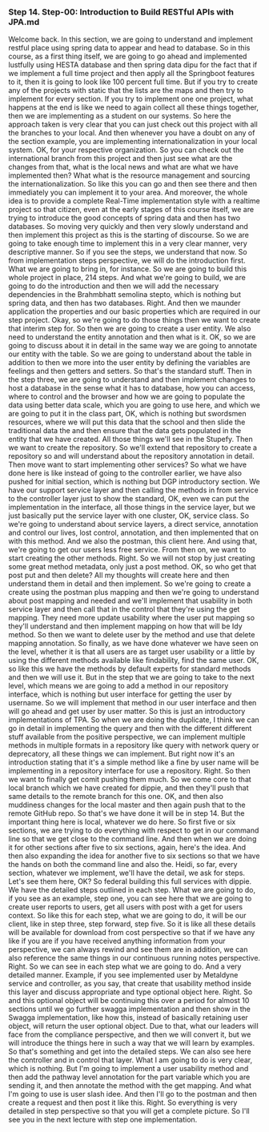 ### Step 14. Step-00: Introduction to Build RESTful APIs with JPA.md
Welcome back.  In this section, we are going to understand and implement restful place using spring data to appear  and head to database.  So in this course, as a first thing itself, we are going to go ahead and implemented lustfully using  HESTA database and then spring data dipu for the fact that if we implement a full time project and then  apply all the Springboot features to it, then it is going to look like 100 percent full time.  But if you try to create any of the projects with static that the lists are the maps and then try to  implement for every section.  If you try to implement one one project, what happens at the end is like we need to again collect all  these things together, then we are implementing as a student on our systems.  So here the approach taken is very clear that you can just check out this project with all the branches  to your local.  And then whenever you have a doubt on any of the section example, you are implementing internationalization  in your local system.  OK, for your respective organization.  So you can check out the international branch from this project and then just see what are the changes  from that, what is the local news and what are what we have implemented then?  What what is the resource management and sourcing the internationalization.  So like this you can go and then see there and then immediately you can implement it to your area.  And moreover, the whole idea is to provide a complete Real-Time implementation style with a realtime  project so that citizen, even at the early stages of this course itself, we are trying to introduce  the good concepts of spring data and then has two databases.  So moving very quickly and then very slowly understand and then implement this project as this is the  starting of discourse.  So we are going to take enough time to implement this in a very clear manner, very descriptive manner.  So if you see the steps, we understand that now.  So from implementation steps perspective, we will do the introduction first.  What we are going to bring in, for instance.  So we are going to build this whole project in place, 214 steps.  And what we're going to build, we are going to do the introduction and then we will add the necessary  dependencies in the Brahmbhatt semolina stepto, which is nothing but spring data, and then has two  databases.  Right.  And then we maunder application the properties and our basic properties which are required in our step  project.  Okay, so we're going to do those things then we want to create that interim step for.  So then we are going to create a user entity.  We also need to understand the entity annotation and then what is it.  OK, so we are going to discuss about it in detail in the same way we are going to annotate our entity  with the table.  So we are going to understand about the table in addition to then we more into the user entity by defining  the variables are feelings and then getters and setters.  So that's the standard stuff.  Then in the step three, we are going to understand and then implement changes to host a database in  the sense what it has to database, how you can access, where to control and the browser and how we  are going to populate the data using better data scale, which you are going to use here, and which  we are going to put it in the class part, OK, which is nothing but swordsmen resources, where we  will put this data that the school and then slide the traditional data the and then ensure that the  data gets populated in the entity that we have created.  All those things we'll see in the Stupefy.  Then we want to create the repository.  So we'll extend that repository to create a repository so and will understand about the repository annotation  in detail.  Then move want to start implementing other services?  So what we have done here is like instead of going to the controller earlier, we have also pushed for  initial section, which is nothing but DGP introductory section.  We have our support service layer and then calling the methods in from service to the controller layer  just to show the standard, OK, even we can put the implementation in the interface, all those things  in the service layer, but we just basically put the service layer with one cluster, OK, service class.  So we're going to understand about service layers, a direct service, annotation and control our lives,  lost control, annotation, and then implemented that on with this method.  And we also the postman, this client here.  And using that, we're going to get our users less free service.  From then on, we want to start creating the other methods.  Right.  So we will not stop by just creating some great method metadata, only just a post method.  OK, so who get that post put and then delete?  All my thoughts will create here and then understand them in detail and then implement.  So we're going to create a create using the postman plus mapping and then we're going to understand  about post mapping and needed and we'll implement that usability in both service layer and then call  that in the control that they're using the get mapping.  They need more update usability where the user put mapping so they'll understand and then implement  mapping on how that will be Idy method.  So then we want to delete user by the method and use that delete mapping annotation.  So finally, as we have done whatever we have seen on the level, whether it is that all users are as  target user usability or a little by using the different methods available like findability, find the  same user.  OK, so like this we have the methods by default experts for standard methods and then we will use it.  But in the step that we are going to take to the next level, which means we are going to add a method  in our repository interface, which is nothing but user interface for getting the user by username.  So we will implement that method in our user interface and then will go ahead and get user by user matter.  So this is just an introductory implementations of TPA.  So when we are doing the duplicate, I think we can go in detail in implementing the query and then  with the different different stuff available from the positive perspective, we can implement multiple  methods in multiple formats in a repository like query with network query or deprecatory, all these  things we can implement.  But right now it's an introduction stating that it's a simple method like a fine by user name will be  implementing in a repository interface for use a repository.  Right.  So then we want to finally get comit pushing them much.  So we come core to that local branch which we have created for dippie, and then they'll push that same  details to the remote branch for this one.  OK, and then also muddiness changes for the local master and then again push that to the remote GitHub  repo.  So that's we have done it will be in step 14.  But the important thing here is local, whatever we do here.  So first five or six sections, we are trying to do everything with respect to get in our command line  so that we get close to the command line.  And then when we are doing it for other sections after five to six sections, again, here's the idea.  And then also expanding the idea for another five to six sections so that we have the hands on both  the command line and also the.  Heidi, so far, every section, whatever we implement, we'll have the detail, we ask for steps.  Let's see them here, OK?  So federal building this full services with dippie.  We have the detailed steps outlined in each step.  What we are going to do, if you see as an example, step one, you can see here that we are going to  create user reports to users, get all users with post with a get for users context.  So like this for each step, what we are going to do, it will be our client, like in step three,  step forward, step five.  So it is like all these details will be available for download from cost perspective so that if we have  any like if you are if you have received anything information from your perspective, we can always  rewind and see them are in addition, we can also reference the same things in our continuous running  notes perspective.  Right.  So we can see in each step what we are going to do.  And a very detailed manner.  Example, if you see implemented user by Metaldyne service and controller, as you say, that create  that usability method inside this layer and discuss appropriate and type optional object here.  Right.  So and this optional object will be continuing this over a period for almost 10 sections until we go  further swagga implementation and then show in the Swagga implementation, like how this, instead of  basically retaining user object, will return the user optional object.  Due to that, what our leaders will face from the compliance perspective, and then we will convert  it, but we will introduce the things here in such a way that we will learn by examples.  So that's something and get into the detailed steps.  We can also see here the controller and in control that layer.  What I am going to do is very clear, which is nothing.  But I'm going to implement a user usability method and then add the pathway level annotation for the  part variable which you are sending it, and then annotate the method with the get mapping.  And what I'm going to use is user slash idee.  And then I'll go to the postman and then create a request and then post it like this.  Right.  So everything is very detailed in step perspective so that you will get a complete picture.  So I'll see you in the next lecture with step one implementation.  